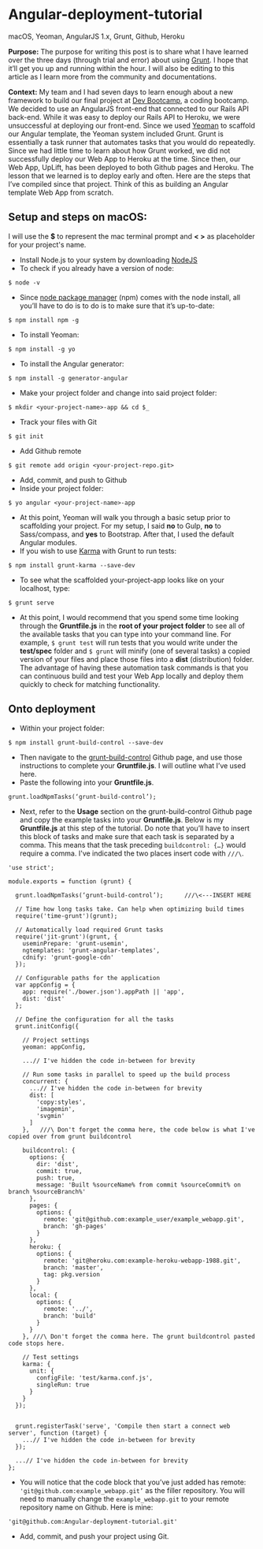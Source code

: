 # Angular-deployment-tutorial
macOS, Yeoman, AngularJS 1.x, Grunt, Github, Heroku

**Purpose:** The purpose for writing this post is to share what I have learned over the three days (through trial and error) about using [Grunt](http://gruntjs.com). I hope that it’ll get you up and running within the hour. I will also be editing to this article as I learn more from the community and documentations.

**Context:** My team and I had seven days to learn enough about a new framework to build our final project at [Dev Bootcamp](http://devbootcamp.com), a coding bootcamp. We decided to use an AngularJS front-end that connected to our Rails API back-end. While it was easy to deploy our Rails API to Heroku, we were unsuccessful at deploying our front-end. Since we used [Yeoman](http://yeoman.io/) to scaffold our Angular template, the Yeoman system included Grunt. Grunt is essentially a task runner that automates tasks that you would do repeatedly. Since we had little time to learn about how Grunt worked, we did not successfully deploy our Web App to Heroku at the time. Since then, our Web App, UpLift, has been deployed to both Github pages and Heroku. The lesson that we learned is to deploy early and often. Here are the steps that I’ve compiled since that project. Think of this as building an Angular template Web App from scratch.

## Setup and steps on macOS:

I will use the **$** to represent the mac terminal prompt and **< >** as placeholder for your project's name.

* Install Node.js to your system by downloading [NodeJS](https://nodejs.org/en)
* To check if you already have a version of node:
```
$ node -v
```
* Since [node package manager](https://www.npmjs.com/) (npm) comes with the node install, all you’ll have to do is to do is to make sure that it’s up-to-date:
```
$ npm install npm -g
```
* To install Yeoman:
```
$ npm install -g yo
```
* To install the Angular generator:
```
$ npm install -g generator-angular
```
* Make your project folder and change into said project folder:
```
$ mkdir <your-project-name>-app && cd $_
```
* Track your files with Git
```
$ git init
```
* Add Github remote
```
$ git remote add origin <your-project-repo.git>
```
* Add, commit, and push to Github
* Inside your project folder:
```
$ yo angular <your-project-name>-app
```
* At this point, Yeoman will walk you through a basic setup prior to scaffolding your project. For my setup, I said **no** to Gulp, **no** to Sass/compass, and **yes** to Bootstrap. After that, I used the default Angular modules.
* If you wish to use [Karma](https://www.npmjs.com/package/grunt-karma) with Grunt to run tests:
```
$ npm install grunt-karma --save-dev
```
* To see what the scaffolded your-project-app looks like on your localhost, type:
```
$ grunt serve
```
* At this point, I would recommend that you spend some time looking through the **Gruntfile.js** in the **root of your project folder** to see all of the available tasks that you can type into your command line. For example, ```$ grunt test``` will run tests that you would write under the **test/spec** folder and ```$ grunt``` will minify (one of several tasks) a copied version of your files and place those files into a **dist** (distribution) folder. The advantage of having these automation task commands is that you can continuous build and test your Web App locally and deploy them quickly to check for matching functionality.

## Onto deployment

* Within your project folder:
```
$ npm install grunt-build-control --save-dev
```
* Then navigate to the [grunt-build-control](https://github.com/robwierzbowski/grunt-build-control) Github page, and use those instructions to complete your **Gruntfile.js**. I will outline what I’ve used here.
* Paste the following into your **Gruntfile.js**.
```
grunt.loadNpmTasks(‘grunt-build-control’);
```
* Next, refer to the **Usage** section on the grunt-build-control Github page and copy the example tasks into your **Gruntfile.js**. Below is my **Gruntfile.js** at this step of the tutorial. Do note that you’ll have to insert this block of tasks and make sure that each task is separated by a comma. This means that the task preceding ```buildcontrol: {…}``` would require a comma. I've indicated the two places insert code with ```///\```.
```
'use strict';

module.exports = function (grunt) {

  grunt.loadNpmTasks(‘grunt-build-control’);      ///\<---INSERT HERE

  // Time how long tasks take. Can help when optimizing build times
  require('time-grunt')(grunt);

  // Automatically load required Grunt tasks
  require('jit-grunt')(grunt, {
    useminPrepare: 'grunt-usemin',
    ngtemplates: 'grunt-angular-templates',
    cdnify: 'grunt-google-cdn'
  });

  // Configurable paths for the application
  var appConfig = {
    app: require('./bower.json').appPath || 'app',
    dist: 'dist'
  };

  // Define the configuration for all the tasks
  grunt.initConfig({

    // Project settings
    yeoman: appConfig,

    ...// I've hidden the code in-between for brevity

    // Run some tasks in parallel to speed up the build process
    concurrent: {
      ...// I've hidden the code in-between for brevity
      dist: [
        'copy:styles',
        'imagemin',
        'svgmin'
      ]
    },   ///\ Don't forget the comma here, the code below is what I've copied over from grunt buildcontrol

    buildcontrol: {
      options: {
        dir: 'dist',
        commit: true,
        push: true,
        message: 'Built %sourceName% from commit %sourceCommit% on branch %sourceBranch%'
      },
      pages: {
        options: {
          remote: 'git@github.com:example_user/example_webapp.git',
          branch: 'gh-pages'
        }
      },
      heroku: {
        options: {
          remote: 'git@heroku.com:example-heroku-webapp-1988.git',
          branch: 'master',
          tag: pkg.version
        }
      },
      local: {
        options: {
          remote: '../',
          branch: 'build'
        }
      }
    }, ///\ Don't forget the comma here. The grunt buildcontrol pasted code stops here.

    // Test settings
    karma: {
      unit: {
        configFile: 'test/karma.conf.js',
        singleRun: true
      }
    }
  });


  grunt.registerTask('serve', 'Compile then start a connect web server', function (target) {
    ...// I've hidden the code in-between for brevity
  });

  ...// I've hidden the code in-between for brevity
};

```
* You will notice that the code block that you’ve just added has remote: ```'git@github.com:example_webapp.git’``` as the filler repository. You will need to manually change the ```example_webapp.git``` to your remote repository name on Github. Here is mine:
```
'git@github.com:Angular-deployment-tutorial.git'
```
* Add, commit, and push your project using Git.




